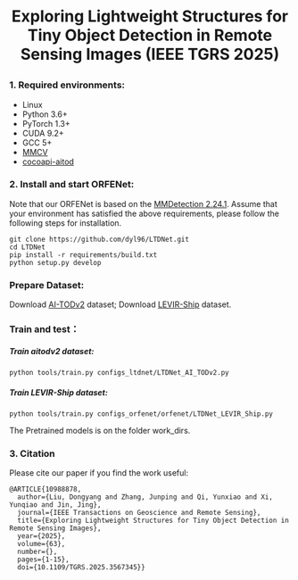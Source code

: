 # <p align=center> Exploring Lightweight Structures for Tiny Object Detection in Remote Sensing Images    (IEEE TGRS 2025) </p>

### 1. Required environments:
* Linux
* Python 3.6+
* PyTorch 1.3+
* CUDA 9.2+
* GCC 5+
* [MMCV](https://mmcv.readthedocs.io/en/latest/#installation)
* [cocoapi-aitod](https://github.com/jwwangchn/cocoapi-aitod)


### 2. Install and start ORFENet:

Note that our ORFENet is based on the [MMDetection 2.24.1](https://github.com/open-mmlab/mmdetection). Assume that your environment has satisfied the above requirements, please follow the following steps for installation.

```shell script
git clone https://github.com/dyl96/LTDNet.git
cd LTDNet
pip install -r requirements/build.txt
python setup.py develop
```
### Prepare Dataset:
Download [AI-TODv2](https://drive.google.com/drive/folders/1Er14atDO1cBraBD4DSFODZV1x7NHO_PY?usp=sharing) dataset; Download [LEVIR-Ship](https://github.com/WindVChen/LEVIR-Ship) dataset.

### Train and test：
##### Train aitodv2 dataset:
```
python tools/train.py configs_ltdnet/LTDNet_AI_TODv2.py
```
##### Train LEVIR-Ship dataset:
```
python tools/train.py configs_orfenet/orfenet/LTDNet_LEVIR_Ship.py
```
The Pretrained models is on the folder work_dirs.


### 3. Citation

Please cite our paper if you find the work useful:

    @ARTICLE{10988878,
      author={Liu, Dongyang and Zhang, Junping and Qi, Yunxiao and Xi, Yunqiao and Jin, Jing},
      journal={IEEE Transactions on Geoscience and Remote Sensing}, 
      title={Exploring Lightweight Structures for Tiny Object Detection in Remote Sensing Images}, 
      year={2025},
      volume={63},
      number={},
      pages={1-15},
      doi={10.1109/TGRS.2025.3567345}}
